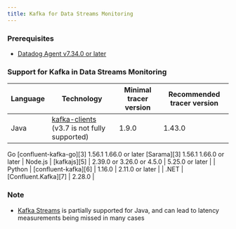 ```yaml
---
title: Kafka for Data Streams Monitoring
---
```


### Prerequisites

* [Datadog Agent v7.34.0 or later][1]

### Support for Kafka in Data Streams Monitoring

| Language | Technology                                      | Minimal tracer version     | Recommended tracer version |
|----------|--------------------------------------------------|-----------------------------|-----------------------------|
| Java     | [kafka-clients][2] (v3.7 is not fully supported) | 1.9.0                       | 1.43.0                      |
<tr>
  <td rowspan="2">Go</td>
  <td>[confluent-kafka-go][3]</td>
  <td>1.56.1</td>
  <td>1.66.0 or later</td>
</tr>
<tr>
  <td>[Sarama][3]</td>
  <td>1.56.1</td>
  <td>1.66.0 or later</td>
</tr>
| Node.js  | [kafkajs][5]                                    | 2.39.0 or 3.26.0 or 4.5.0   | 5.25.0 or later             |
| Python   | [confluent-kafka][6]                            | 1.16.0                      | 2.11.0 or later             |
| .NET     | [Confluent.Kafka][7]                            | 2.28.0          |


### Note
- [Kafka Streams][8] is partially supported for Java, and can lead to latency measurements being missed in many cases


[1]: /agent
[2]: https://mvnrepository.com/artifact/org.apache.kafka/kafka-clients
[3]: https://github.com/confluentinc/confluent-kafka-go
[4]: https://github.com/Shopify/sarama
[5]: https://www.npmjs.com/package/kafkajs
[6]: https://pypi.org/project/confluent-kafka/
[7]: https://www.nuget.org/packages/Confluent.Kafka
[8]: https://kafka.apache.org/documentation/streams/